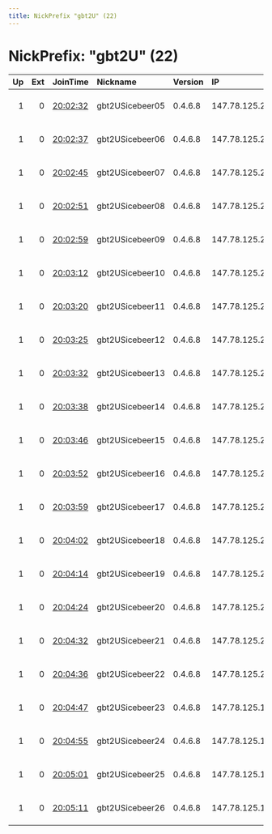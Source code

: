 ```yaml
---
title: NickPrefix "gbt2U" (22)
---
```


# NickPrefix: "gbt2U" (22)

|   Up |   Ext | JoinTime                                                                                              | Nickname        | Version   | IP            | AS       | CC   |   ORp |   Dirp | OS    | Contact                            |   eFamMembers |
|-----:|------:|:------------------------------------------------------------------------------------------------------|:----------------|:----------|:--------------|:---------|:-----|------:|-------:|:------|:-----------------------------------|--------------:|
|    1 |     0 | [20:02:32](https://nusenu.github.io/OrNetStats/w/relay/338A73038175EDECDD3D2CED6454ED5FC3B0B1C0.html) | gbt2USicebeer05 | 0.4.6.8   | 147.78.125.28 | GBTCLOUD | de   |  8128 |      0 | Linux | email:abuse lokodlare.com url:loko |            88 |
|    1 |     0 | [20:02:37](https://nusenu.github.io/OrNetStats/w/relay/47EDA8E6E0025FD170205B94C97B17B983B0FAE5.html) | gbt2USicebeer06 | 0.4.6.8   | 147.78.125.28 | GBTCLOUD | de   |  8130 |      0 | Linux | email:abuse lokodlare.com url:loko |            88 |
|    1 |     0 | [20:02:45](https://nusenu.github.io/OrNetStats/w/relay/58E83CC4E2A0DCFF5846F0020E382061F403D762.html) | gbt2USicebeer07 | 0.4.6.8   | 147.78.125.27 | GBTCLOUD | de   |  8132 |      0 | Linux | email:abuse lokodlare.com url:loko |            88 |
|    1 |     0 | [20:02:51](https://nusenu.github.io/OrNetStats/w/relay/EEB420BB0DE98C9F2ECCD44E631795CD6C16C06D.html) | gbt2USicebeer08 | 0.4.6.8   | 147.78.125.27 | GBTCLOUD | de   |  8134 |      0 | Linux | email:abuse lokodlare.com url:loko |            88 |
|    1 |     0 | [20:02:59](https://nusenu.github.io/OrNetStats/w/relay/CA3227C9D1932C3B463209A88BE49D3892340CB9.html) | gbt2USicebeer09 | 0.4.6.8   | 147.78.125.26 | GBTCLOUD | de   |  8136 |      0 | Linux | email:abuse lokodlare.com url:loko |            88 |
|    1 |     0 | [20:03:12](https://nusenu.github.io/OrNetStats/w/relay/43C4ADD8F3180AD97D990CBE611717D3DC037FB0.html) | gbt2USicebeer10 | 0.4.6.8   | 147.78.125.26 | GBTCLOUD | de   |  8138 |      0 | Linux | email:abuse lokodlare.com url:loko |            88 |
|    1 |     0 | [20:03:20](https://nusenu.github.io/OrNetStats/w/relay/6654877B7DD06E95A260B607A211C892FE0AC097.html) | gbt2USicebeer11 | 0.4.6.8   | 147.78.125.25 | GBTCLOUD | de   |  8140 |      0 | Linux | email:abuse lokodlare.com url:loko |            88 |
|    1 |     0 | [20:03:25](https://nusenu.github.io/OrNetStats/w/relay/FC21C1458D243555ED5A776AFBCC26E068A78299.html) | gbt2USicebeer12 | 0.4.6.8   | 147.78.125.25 | GBTCLOUD | de   |  8142 |      0 | Linux | email:abuse lokodlare.com url:loko |            88 |
|    1 |     0 | [20:03:32](https://nusenu.github.io/OrNetStats/w/relay/46B0F226CBB1537BE22D168DEBBA315B45392907.html) | gbt2USicebeer13 | 0.4.6.8   | 147.78.125.24 | GBTCLOUD | de   |  8144 |      0 | Linux | email:abuse lokodlare.com url:loko |            88 |
|    1 |     0 | [20:03:38](https://nusenu.github.io/OrNetStats/w/relay/DB93B1137B6A5F9B9C0EBAFB417CDE0E3A1AEEB2.html) | gbt2USicebeer14 | 0.4.6.8   | 147.78.125.24 | GBTCLOUD | de   |  8146 |      0 | Linux | email:abuse lokodlare.com url:loko |            88 |
|    1 |     0 | [20:03:46](https://nusenu.github.io/OrNetStats/w/relay/8E98DC94F7FE6D36A50B0E30424345C0A99B0B1E.html) | gbt2USicebeer15 | 0.4.6.8   | 147.78.125.23 | GBTCLOUD | de   |  8148 |      0 | Linux | email:abuse lokodlare.com url:loko |            88 |
|    1 |     0 | [20:03:52](https://nusenu.github.io/OrNetStats/w/relay/4F83160CDB1B1FA2A050ECF414FFC0F37E88D24A.html) | gbt2USicebeer16 | 0.4.6.8   | 147.78.125.23 | GBTCLOUD | de   |  8150 |      0 | Linux | email:abuse lokodlare.com url:loko |            88 |
|    1 |     0 | [20:03:59](https://nusenu.github.io/OrNetStats/w/relay/F19139ED558316E0FF3C8F60845E38EAB3DE439D.html) | gbt2USicebeer17 | 0.4.6.8   | 147.78.125.22 | GBTCLOUD | de   |  8152 |      0 | Linux | email:abuse lokodlare.com url:loko |            88 |
|    1 |     0 | [20:04:02](https://nusenu.github.io/OrNetStats/w/relay/5B197E1E96647200E8726F90EE66DCC3906431AA.html) | gbt2USicebeer18 | 0.4.6.8   | 147.78.125.22 | GBTCLOUD | de   |  8154 |      0 | Linux | email:abuse lokodlare.com url:loko |            88 |
|    1 |     0 | [20:04:14](https://nusenu.github.io/OrNetStats/w/relay/087A5DAE1DBFC26A3972909F766BB0EAF9AC965F.html) | gbt2USicebeer19 | 0.4.6.8   | 147.78.125.21 | GBTCLOUD | de   |  8156 |      0 | Linux | email:abuse lokodlare.com url:loko |            88 |
|    1 |     0 | [20:04:24](https://nusenu.github.io/OrNetStats/w/relay/DC8493CDEB4FC52A7AAA8B6D6D58FAF461D3819D.html) | gbt2USicebeer20 | 0.4.6.8   | 147.78.125.21 | GBTCLOUD | de   |  8158 |      0 | Linux | email:abuse lokodlare.com url:loko |            88 |
|    1 |     0 | [20:04:32](https://nusenu.github.io/OrNetStats/w/relay/BC9CA4C8DD2AA11F9335B7300DEDF3268D2D14F0.html) | gbt2USicebeer21 | 0.4.6.8   | 147.78.125.20 | GBTCLOUD | de   |  8160 |      0 | Linux | email:abuse lokodlare.com url:loko |            88 |
|    1 |     0 | [20:04:36](https://nusenu.github.io/OrNetStats/w/relay/19A293C92895A951DB61DF39EBD0DCD014155764.html) | gbt2USicebeer22 | 0.4.6.8   | 147.78.125.20 | GBTCLOUD | de   |  8162 |      0 | Linux | email:abuse lokodlare.com url:loko |            88 |
|    1 |     0 | [20:04:47](https://nusenu.github.io/OrNetStats/w/relay/CD512B8B3105F9B70CD79A7C310BEBBB14FD7832.html) | gbt2USicebeer23 | 0.4.6.8   | 147.78.125.19 | GBTCLOUD | de   |  8164 |      0 | Linux | email:abuse lokodlare.com url:loko |            88 |
|    1 |     0 | [20:04:55](https://nusenu.github.io/OrNetStats/w/relay/73FCCB305B2261E539DDBF266DF331E22B72CBE9.html) | gbt2USicebeer24 | 0.4.6.8   | 147.78.125.19 | GBTCLOUD | de   |  8166 |      0 | Linux | email:abuse lokodlare.com url:loko |            88 |
|    1 |     0 | [20:05:01](https://nusenu.github.io/OrNetStats/w/relay/09F9F2DCC9E05B91DDDF0B61149719AF7A481A15.html) | gbt2USicebeer25 | 0.4.6.8   | 147.78.125.18 | GBTCLOUD | de   |  8168 |      0 | Linux | email:abuse lokodlare.com url:loko |            88 |
|    1 |     0 | [20:05:11](https://nusenu.github.io/OrNetStats/w/relay/BA053C72E476C1EB9D05237D0D6A289C18FBE8E7.html) | gbt2USicebeer26 | 0.4.6.8   | 147.78.125.18 | GBTCLOUD | de   |  8170 |      0 | Linux | email:abuse lokodlare.com url:loko |            88 |
